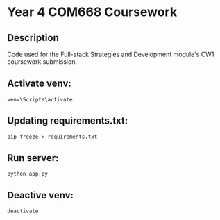 # Year 4 COM668 Coursework

## Description

Code used for the Full-stack Strategies and Development module's CW1 coursework submission.

## Activate venv: 
`venv\Scripts\activate`

## Updating requirements.txt: 
`pip freeze > requirements.txt`

## Run server: 
`python app.py`

## Deactive venv: 
`deactivate`
